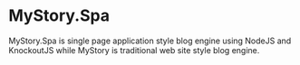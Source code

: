 MyStory.Spa
===========

MyStory.Spa is single page application style blog engine using NodeJS and KnockoutJS while MyStory is traditional web site style blog engine.